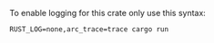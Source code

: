 To enable logging for this crate only use this syntax:
```
RUST_LOG=none,arc_trace=trace cargo run
```
